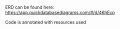 ERD can be found here: https://app.quickdatabasediagrams.com/#/d/46hEcp

Code is annotated with resources used
